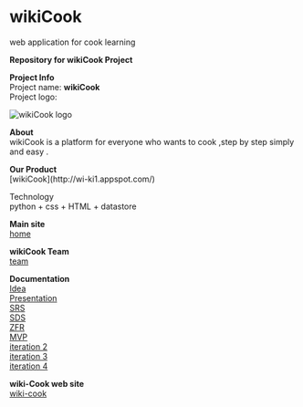# wikiCook
web application for cook learning 

<p><b>Repository for wikiCook Project</b></p>
<p>
<b>Project Info</b><br>
Project name: <b>wikiCook</b><br>
Project logo:<br>
</p>

![wikiCook logo](http://upng.co.il/uploads/4eb14c5367129ee22e74c863b7b7aaa3.png)

<p>
<b>About</b><br>
wikiCook is a platform for everyone who wants to cook ,step by step simply and easy .
</p>
<b>Our Product</b><br>
[wikiCook](http://wi-ki1.appspot.com/)

</p>

Technology</b><br>
python + css + HTML + datastore <br>
</p>

<b>Main site</b><br>
[home](https://github.com/tamarel/wikiCook/wiki)

<b>wikiCook Team</b><br>
[team](https://github.com/tamarel/wikiCook/wiki/TEAM)
<br>

<b>Documentation</b><br>
[Idea](https://www.dropbox.com/s/a2ntw43njvhx9te/SOW.docx?dl=0)<br>
[Presentation ](https://www.dropbox.com/s/46oob3z05ej6cdd/wikiCook.pptx?dl=0)<br>
[SRS](https://docs.google.com/document/d/1yv4SZvwVO6jdpuTyd7Z07OcgOvbF9dKND14b_zEq_Vo/edit?usp=sharing)<br>
[SDS](https://github.com/tamarel/wikiCook/wiki/SDS)<br>
[ZFR](https://github.com/tamarel/wikiCook/wiki/iter0-ZFR)<br>
[MVP](https://github.com/tamarel/wikiCook/wiki/iter1-MVP)<br>
[iteration 2](https://github.com/tamarel/wikiCook/wiki/iter2)<br>
[iteration 3](https://github.com/tamarel/wikiCook/wiki/iter3)<br>
[iteration 4](https://docs.google.com/document/d/1-fd5HTnEI14CoRfqpU_zycdVtWgg0eeaj-2w_POAM3o/edit?usp=sharing)<br>


<b>wiki-Cook web site</b><br>
[wiki-cook](https://wi-ki1.appspot.com)
<br>

